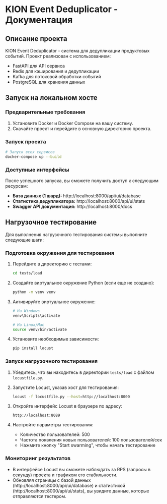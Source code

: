 # KION Event Deduplicator - Документация

## Описание проекта

KION Event Deduplicator - система для дедупликации продуктовых событий. Проект реализован с использованием:

- FastAPI для API сервиса
- Redis для кэширования и дедупликации
- Kafka для потоковой обработки событий
- PostgreSQL для хранения данных

## Запуск на локальном хосте

### Предварительные требования

1. Установите Docker и Docker Compose на вашу систему.
2. Скачайте проект и перейдите в основную директорию проекта.

### Запуск проекта

```bash
# Запуск всех сервисов
docker-compose up --build
```

### Доступные интерфейсы

После успешного запуска, вы сможете получить доступ к следующим ресурсам:

- **База данных (1 шард):** http://localhost:8000/api/ui/database
- **Статистика дедупликатора:** http://localhost:8000/api/ui/stats
- **Swagger API документация:** http://localhost:8000/docs

## Нагрузочное тестирование

Для выполнения нагрузочного тестирования системы выполните следующие шаги:

### Подготовка окружения для тестирования

1. Перейдите в директорию с тестами:

   ```bash
   cd tests/load
   ```
2. Создайте виртуальное окружение Python (если еще не создано):

   ```bash
   python -m venv venv
   ```
3. Активируйте виртуальное окружение:

   ```bash
   # На Windows
   venv\Scripts\activate

   # На Linux/Mac
   source venv/bin/activate
   ```
4. Установите необходимые зависимости:

   ```bash
   pip install locust
   ```

### Запуск нагрузочного тестирования

1. Убедитесь, что вы находитесь в директории `tests/load` с файлом `locustfile.py`.
2. Запустите Locust, указав хост для тестирования:

   ```bash
   locust -f locustfile.py --host=http://localhost:8000
   ```
3. Откройте интерфейс Locust в браузере по адресу:

   ```
   http://localhost:8089
   ```
4. Настройте параметры тестирования:

   - Количество пользователей: 500
   - Частота появления новых пользователей: 100 пользователей/сек
   - Нажмите кнопку "Start swarming", чтобы начать тестирование

### Мониторинг результатов

- В интерфейсе Locust вы сможете наблюдать за RPS (запросы в секунду) проекта и графиком его стабильности.
- Обновляя страницы с базой данных (http://localhost:8000/api/ui/database) и статистикой (http://localhost:8000/api/ui/stats), вы увидите данные, которые отправляются тестером.
